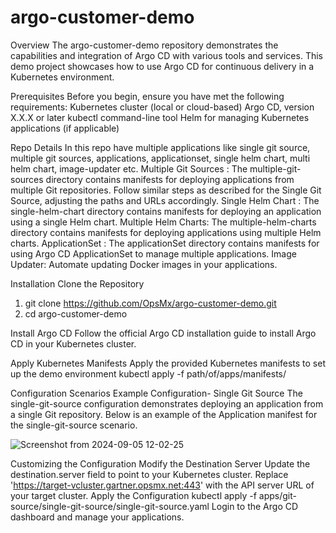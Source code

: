 # argo-customer-demo
Overview
The argo-customer-demo repository demonstrates the capabilities and integration of Argo CD with various tools and services. This demo project showcases how to use Argo CD for continuous delivery in a Kubernetes environment.

Prerequisites
    Before you begin, ensure you have met the following requirements:
    Kubernetes cluster (local or cloud-based)
    Argo CD, version X.X.X or later
    kubectl command-line tool
    Helm for managing Kubernetes applications (if applicable)


Repo Details
    In this repo have multiple applications like single git source, multiple git sources, applications, applicationset, single helm chart, multi helm chart, image-updater etc.
    Multiple Git Sources : The multiple-git-sources directory contains manifests for deploying applications from multiple Git repositories. Follow similar steps as described for 
    the Single Git Source, adjusting the paths and URLs accordingly.
    Single Helm Chart : The single-helm-chart directory contains manifests for deploying an application using a single Helm chart.
    Multiple Helm Charts: The multiple-helm-charts directory contains manifests for deploying applications using multiple Helm charts.
    ApplicationSet : The applicationSet directory contains manifests for using Argo CD ApplicationSet to manage multiple applications.
    Image Updater: Automate updating Docker images in your applications.
    

Installation
Clone the Repository
1. git clone https://github.com/OpsMx/argo-customer-demo.git
2. cd argo-customer-demo

Install Argo CD
    Follow the official Argo CD installation guide to install Argo CD in your Kubernetes cluster.

Apply Kubernetes Manifests
   Apply the provided Kubernetes manifests to set up the demo environment
   kubectl apply -f  path/of/apps/manifests/

Configuration Scenarios
    Example Configuration- Single Git Source
    The single-git-source configuration demonstrates deploying an application from a single Git repository.
    Below is an example of the Application manifest for the single-git-source scenario.
    
![Screenshot from 2024-09-05 12-02-25](https://github.com/user-attachments/assets/68476846-f1c5-4660-bdb7-9c6e3ab6e06d)


 
Customizing the Configuration
Modify the Destination Server
Update the destination.server field to point to your Kubernetes cluster. Replace 'https://target-vcluster.gartner.opsmx.net:443' with the API server URL of your target cluster.
Apply the Configuration
kubectl apply -f apps/git-source/single-git-source/single-git-source.yaml
 Login to the Argo CD dashboard and manage your applications.

 

